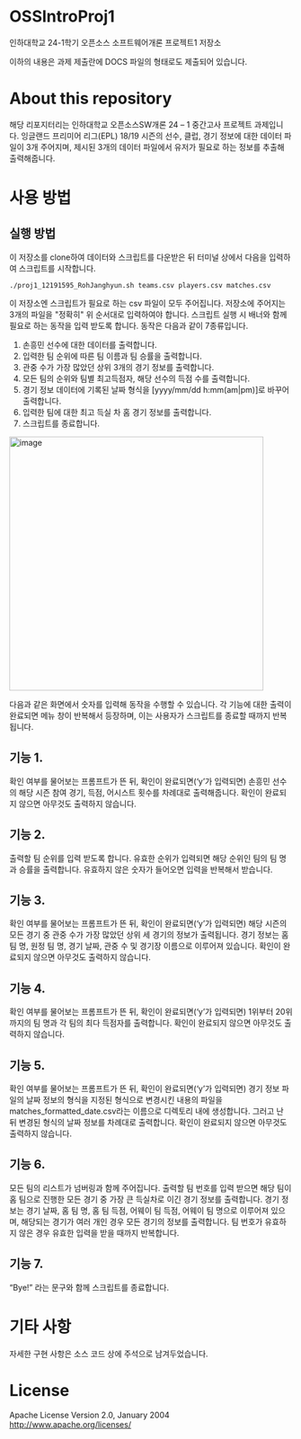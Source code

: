 # OSSIntroProj1
인하대학교 24-1학기 오픈소스 소프트웨어개론 프로젝트1 저장소

이하의 내용은 과제 제출란에 DOCS 파일의 형태로도 제출되어 있습니다. 

# About this repository

 해당 리포지터리는 인하대학교 오픈소스SW개론 24 – 1 중간고사 프로젝트 과제입니다. 
잉글랜드 프리미어 리그(EPL) 18/19 시즌의 선수, 클럽, 경기 정보에 대한 데이터 파일이 3개 주어지며, 제시된 3개의 데이터 파일에서 유저가 필요로 하는 정보를 추출해 출력해줍니다.

# 사용 방법 
## 실행 방법
 이 저장소를 clone하여 데이터와 스크립트를 다운받은 뒤 터미널 상에서 다음을 입력하여 스크립트를 시작합니다.
```
./proj1_12191595_RohJanghyun.sh teams.csv players.csv matches.csv
```
 이 저장소엔 스크립트가 필요로 하는 csv 파일이 모두 주어집니다. 저장소에 주어지는 3개의 파일을 "정확히" 위 순서대로 입력하여야 합니다. 
스크립트 실행 시 배너와 함께 필요로 하는 동작을 입력 받도록 합니다. 동작은 다음과 같이 7종류입니다. 
1. 손흥민 선수에 대한 데이터를 출력합니다.
2. 입력한 팀 순위에 따른 팀 이름과 팀 승률을 출력합니다. 
3. 관중 수가 가장 많았던 상위 3개의 경기 정보를 출력합니다.
4. 모든 팀의 순위와 팀별 최고득점자, 해당 선수의 득점 수를 출력합니다. 
5. 경기 정보 데이터에 기록된 날짜 형식을 [yyyy/mm/dd h:mm(am|pm)]로 바꾸어 출력합니다.
6. 입력한 팀에 대한 최고 득실 차 홈 경기 정보를 출력합니다. 
7. 스크립트를 종료합니다. 

 <img width="452" alt="image" src="https://github.com/janghyunroh/OSSIntroProj1/assets/113655323/e213b5fd-2067-41a1-84b4-c964784fc6cf">

 다음과 같은 화면에서 숫자를 입력해 동작을 수행할 수 있습니다. 각 기능에 대한 출력이 완료되면 메뉴 창이 반복해서 등장하며, 이는 사용자가 스크립트를 종료할 때까지 반복됩니다. 
## 기능 1. 
 확인 여부를 물어보는 프롬프트가 뜬 뒤, 확인이 완료되면(‘y’가 입력되면) 손흥민 선수의 해당 시즌 참여 경기, 득점, 어시스트 횟수를 차례대로 출력해줍니다. 확인이 완료되지 않으면 아무것도 출력하지 않습니다. 
## 기능 2.
 출력할 팀 순위를 입력 받도록 합니다. 유효한 순위가 입력되면 해당 순위인 팀의 팀 명과 승률을 출력합니다. 유효하지 않은 숫자가 들어오면 입력을 반복해서 받습니다. 
## 기능 3.
 확인 여부를 물어보는 프롬프트가 뜬 뒤, 확인이 완료되면(‘y’가 입력되면) 해당 시즌의 모든 경기 중 관중 수가 가장 많았던 상위 세 경기의 정보가 출력됩니다. 경기 정보는 홈 팀 명, 원정 팀 명, 경기 날짜, 관중 수 및 경기장 이름으로 이루어져 있습니다. 확인이 완료되지 않으면 아무것도 출력하지 않습니다.
## 기능 4.
 확인 여부를 물어보는 프롬프트가 뜬 뒤, 확인이 완료되면(‘y’가 입력되면) 1위부터 20위까지의 팀 명과 각 팀의 최다 득점자를 출력합니다. 확인이 완료되지 않으면 아무것도 출력하지 않습니다.


## 기능 5.
 확인 여부를 물어보는 프롬프트가 뜬 뒤, 확인이 완료되면(‘y’가 입력되면) 경기 정보 파일의 날짜 정보의 형식을 지정된 형식으로 변경시킨 내용의 파일을 matches_formatted_date.csv라는 이름으로 디렉토리 내에 생성합니다. 그러고 난 뒤 변경된 형식의 날짜 정보를 차례대로 출력합니다. 확인이 완료되지 않으면 아무것도 출력하지 않습니다.
## 기능 6. 
 모든 팀의 리스트가 넘버링과 함께 주어집니다. 출력할 팀 번호를 입력 받으면 해당 팀이 홈 팀으로 진행한 모든 경기 중 가장 큰 득실차로 이긴 경기 정보를 출력합니다. 경기 정보는 경기 날짜, 홈 팀 명, 홈 팀 득점,  어웨이 팀 득점, 어웨이 팀 명으로 이루어져 있으며, 해당되는 경기가 여러 개인 경우 모든 경기의 정보를 출력합니다. 팀 번호가 유효하지 않은 경우 유효한 입력을 받을 때까지 반복합니다. 
## 기능 7. 
 “Bye!” 라는 문구와 함께 스크립트를 종료합니다. 

# 기타 사항
 자세한 구현 사항은 소스 코드 상에 주석으로 남겨두었습니다. 

# License
Apache License Version 2.0, January 2004 http://www.apache.org/licenses/
